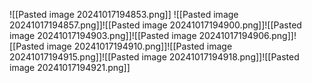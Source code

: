 ![[Pasted image 20241017194853.png]]
![[Pasted image 20241017194857.png]]![[Pasted image 20241017194900.png]]![[Pasted image 20241017194903.png]]![[Pasted image 20241017194906.png]]![[Pasted image 20241017194910.png]]![[Pasted image 20241017194915.png]]![[Pasted image 20241017194918.png]]![[Pasted image 20241017194921.png]]
